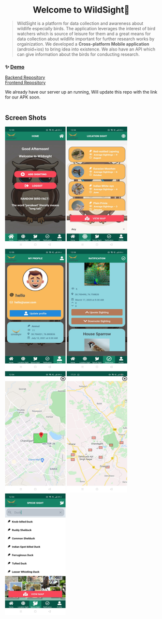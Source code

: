 <h1 align="center">Welcome to WildSight👋</h1>
<p>
</p>

> WildSight is a platform for data collection and awareness about wildlife especially birds. The application leverages the interest of bird watchers which is source of leisure for them and a great means for data collection about wildlife important for further research works by orgainization.
> We developed a <b>Cross-platform Mobile application</b> (android+ios) to bring idea into existence.
> We also have an API which can give information about the birds for conducting research.

### ✨ [Demo](https://drive.google.com/file/d/1py8u4GF_ogx8myTjexrU0sWynKW1tJ8q/view?usp=sharing)

[Backend Repository](https://github.com/WildSight/WildSight_Backend)<br>
[Frontend Repository](https://github.com/WildSight/WildSight_Frontend)

We already have our server up an running, Will update this repo with the link for our APK soon.<br><br>

<h2 > Screen Shots</h2>
<p float="left">
  <img src="https://github.com/WildSight/ReadMe/blob/main/ScreenShots/HomeScreen.jpeg" width="200" height="400" />
  <img src="https://github.com/WildSight/ReadMe/blob/main/ScreenShots/LocationSight.jpeg" width="200" height="400" />
  <img src="https://github.com/WildSight/ReadMe/blob/main/ScreenShots/MyProfile.jpeg" width="200" height="400" />
  <img src="https://github.com/WildSight/ReadMe/blob/main/ScreenShots/RatificationScreen.jpeg" width="200" height="400" />
  <img src="https://github.com/WildSight/ReadMe/blob/main/ScreenShots/Search%20Grid.jpeg" width="200" height="400" />
  <img src="https://github.com/WildSight/ReadMe/blob/main/ScreenShots/SpecieSearch.jpeg" width="200" height="400" />
  <img src="https://github.com/WildSight/ReadMe/blob/main/ScreenShots/SpecieSight.jpeg" width="200" height="400" />
</p>


